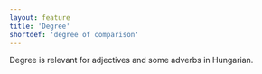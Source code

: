```yaml
---
layout: feature
title: 'Degree'
shortdef: 'degree of comparison'
---
```


Degree is relevant for adjectives and some adverbs in Hungarian.
<!-- Interlanguage links updated Út zář 29 20:43:01 CEST 2020 -->
